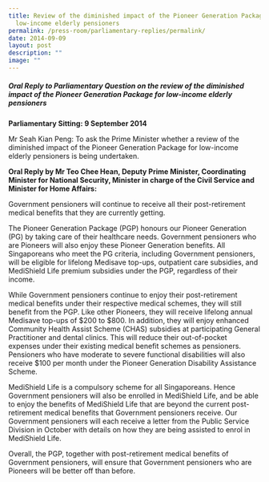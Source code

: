 ```yaml
---
title: Review of the diminished impact of the Pioneer Generation Package for
  low‑income elderly pensioners
permalink: /press-room/parliamentary-replies/permalink/
date: 2014-09-09
layout: post
description: ""
image: ""
---
```

##### Oral Reply to Parliamentary Question on the review of the diminished impact of the Pioneer Generation Package for low-income elderly pensioners

**Parliamentary Sitting: 9 September 2014**

Mr Seah Kian Peng: To ask the Prime Minister whether a review of the diminished impact of the Pioneer Generation Package for low-income elderly pensioners is being undertaken.

**Oral Reply by Mr Teo Chee Hean, Deputy Prime Minister, Coordinating Minister for National Security, Minister in charge of the Civil Service and Minister for Home Affairs:**

Government pensioners will continue to receive all their post-retirement medical benefits that they are currently getting.

The Pioneer Generation Package (PGP) honours our Pioneer Generation (PG) by taking care of their healthcare needs. Government pensioners who are Pioneers will also enjoy these Pioneer Generation benefits. All Singaporeans who meet the PG criteria, including Government pensioners, will be eligible for lifelong Medisave top-ups, outpatient care subsidies, and MediShield Life premium subsidies under the PGP, regardless of their income.

While Government pensioners continue to enjoy their post-retirement medical benefits under their respective medical schemes, they will still benefit from the PGP. Like other Pioneers, they will receive lifelong annual Medisave top-ups of $200 to $800. In addition, they will enjoy enhanced Community Health Assist Scheme (CHAS) subsidies at participating General Practitioner and dental clinics. This will reduce their out-of-pocket expenses under their existing medical benefit schemes as pensioners. Pensioners who have moderate to severe functional disabilities will also receive $100 per month under the Pioneer Generation Disability Assistance Scheme.

MediShield Life is a compulsory scheme for all Singaporeans. Hence Government pensioners will also be enrolled in MediShield Life, and be able to enjoy the benefits of MediShield Life that are beyond the current post-retirement medical benefits that Government pensioners receive. Our Government pensioners will each receive a letter from the Public Service Division in October with details on how they are being assisted to enrol in MediShield Life.

Overall, the PGP, together with post-retirement medical benefits of Government pensioners, will ensure that Government pensioners who are Pioneers will be better off than before.